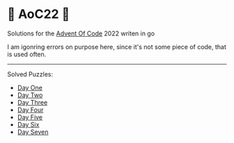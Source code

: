 # 🎄 AoC22 🎄
Solutions for the [Advent Of Code](https://adventofcode.com/) 2022 writen in go

I am igonring errors on purpose here, since it's not some piece of code, that is used often.

---
Solved Puzzles:
- [Day One](https://adventofcode.com/2022/day/1)
- [Day Two](https://adventofcode.com/2022/day/2)
- [Day Three](https://adventofcode.com/2022/day/3)
- [Day Four](https://adventofcode.com/2022/day/4)
- [Day Five](https://adventofcode.com/2022/day/5)
- [Day Six](https://adventofcode.com/2022/day/6)
- [Day Seven](https://adventofcode.com/2022/day/7)
